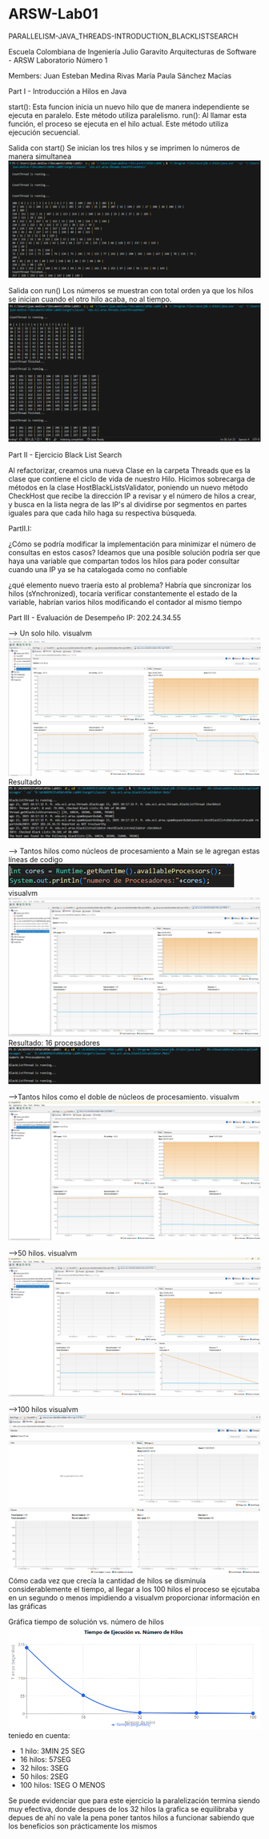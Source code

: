 # ARSW-Lab01
PARALLELISM-JAVA_THREADS-INTRODUCTION_BLACKLISTSEARCH

Escuela Colombiana de Ingeniería Julio Garavito
Arquitecturas de Software - ARSW
Laboratorio Número 1

Members:
Juan Esteban Medina Rivas
María Paula Sánchez Macías

Part I - Introducción a Hilos en Java

start(): Esta funcion inicia un nuevo hilo que de manera independiente se ejecuta en paralelo. Este método utiliza paralelismo.
run(): Al llamar esta función, el proceso se ejecuta en el hilo actual. Este método utiliza ejecución secuencial.

Salida con start()
Se inician los tres hilos y se imprimen lo números de manera simultanea
![](https://github.com/JuanEstebanMedina/ARSW-Lab01/blob/partIII/img/1.%20PartI-start().png)

Salida con run()
Los números se muestran con total orden ya que los hilos se inician cuando el otro hilo acaba, no al tiempo.
![](https://github.com/JuanEstebanMedina/ARSW-Lab01/blob/partIII/img/2.%20PartI-run().png)


Part II - Ejercicio Black List Search

Al refactorizar, creamos una nueva Clase en la carpeta Threads que es la clase que contiene el ciclo de vida de nuestro Hilo.
Hicimos sobrecarga de métodos en la clase HostBlackListsValidator, poniendo un nuevo método CheckHost que recibe la dirección IP a revisar y el número de hilos a crear, y busca en la lista negra de las IP's al dividirse por segmentos en partes iguales para que cada hilo haga su respectiva búsqueda.

PartII.I:

¿Cómo se podría modificar la implementación para minimizar el número de consultas en estos casos?
Ideamos que una posible solución podría ser que haya una variable que compartan todos los hilos para poder consultar cuando una IP ya se ha catalogada como no confiable

¿qué elemento nuevo traería esto al problema?
Habría que sincronizar los hilos (sYnchronized), tocaría verificar constantemente el estado de la variable, habrían varios hilos modificando el contador al mismo tiempo


Part III - Evaluación de Desempeño
IP: 202.24.34.55

--> Un solo hilo.
visualvm
![](https://github.com/JuanEstebanMedina/ARSW-Lab01/blob/partIII/img/3.%20PartIII-1Thread.png)
Resultado
![](https://github.com/JuanEstebanMedina/ARSW-Lab01/blob/partIII/img/3.1%20PartIII-1ThreadResult.png)

--> Tantos hilos como núcleos de procesamiento
a Main se le agregan estas líneas de codigo
![](https://github.com/JuanEstebanMedina/ARSW-Lab01/blob/partIII/img/4.0%20PartIII-Thread%3DCoresCodigo.png)
visualvm
![](https://github.com/JuanEstebanMedina/ARSW-Lab01/blob/partIII/img/4.%20PartIII-Thread%3DCores.png)
Resultado: 16 procesadores
![](https://github.com/JuanEstebanMedina/ARSW-Lab01/blob/partIII/img/4.1%20PartIII-Thread%3DCoresResult1.png)

-->Tantos hilos como el doble de núcleos de procesamiento.
visualvm
![](https://github.com/JuanEstebanMedina/ARSW-Lab01/blob/partIII/img/5.%20PartIII-NumberCores.png)

-->50 hilos.
visualvm
![](https://github.com/JuanEstebanMedina/ARSW-Lab01/blob/partIII/img/6.%20PartIII-50Threads.png)

-->100 hilos
visualvm
![](https://github.com/JuanEstebanMedina/ARSW-Lab01/blob/partIII/img/7.%20PartIII-100Threads.png)
Cómo cada vez que crecía la cantidad de hilos se disminuía considerablemente el tiempo, al llegar a los 100 hilos el proceso se ejcutaba en un segundo o menos impidiendo a visualvm proporcionar información en las gráficas

Gráfica tiempo de solución vs. número de hilos
![](https://github.com/JuanEstebanMedina/ARSW-Lab01/blob/partIII/img/8.%20PartIII-TimevsThreads.png)
teniedo en cuenta:
* 1 hilo:  3MIN 25 SEG
* 16 hilos:  57SEG
* 32 hilos: 3SEG
* 50 hilos: 2SEG
* 100 hilos: 1SEG O MENOS

Se puede evidenciar que para este ejercicio la paralelización termina siendo muy efectiva, donde despues de los 32 hilos la grafica se equilibraba y depues de ahí no vale la pena poner tantos hilos a funcionar sabiendo que los beneficios son prácticamente los mismos